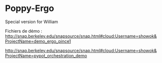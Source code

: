 # Poppy-Ergo
Special version for William

Fichiers de démo : http://snap.berkeley.edu/snapsource/snap.html#cloud:Username=showok&ProjectName=demo_ergo_pince1

http://snap.berkeley.edu/snapsource/snap.html#cloud:Username=showok&ProjectName=pypot_orchestration_demo

